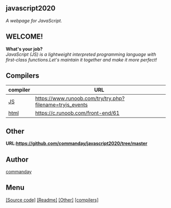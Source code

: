 ## javascript2020
*A webpage for JavaScript.*
## WELCOME!
**What's your job?**
</br>
*JavaScript (JS) is a lightweight interpreted programming language with first-class functions.Let's maintain it together and make it more perfect!*
## Compilers
| compiler | URL |
| ------ | ------ |
| [JS](https://www.runoob.com/try/try.php?filename=tryjs_events) | https://www.runoob.com/try/try.php?filename=tryjs_events |
| [html](https://c.runoob.com/front-end/61) | https://c.runoob.com/front-end/61 |
## Other
__URL:https://github.com/commanday/javascript2020/tree/master__
## Author
[commanday](https://github.com/commanday)
## Menu
[[Source code]](https://github.com/commanday/JavaScript2020/tree/master/JavaScript%20source%20code)
[[Readme]](https://github.com/commanday/JavaScript2020/blob/master/README.md)
[[Other]](https://github.com/commanday/JavaScript2020/tree/master/.github)
[[compilers]](https://github.com/commanday/cpp2020/tree/master/compilers)


